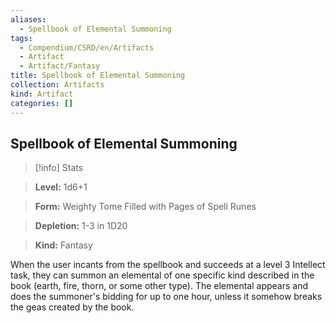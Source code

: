 ```yaml
---
aliases:
  - Spellbook of Elemental Summoning
tags:
  - Compendium/CSRD/en/Artifacts
  - Artifact
  - Artifact/Fantasy
title: Spellbook of Elemental Summoning
collection: Artifacts
kind: Artifact
categories: []
---
```

## Spellbook of Elemental Summoning    
>[!info] Stats    
> **Level:** 1d6+1    
> **Form:** Weighty Tome Filled with Pages of Spell Runes    
> **Depletion:** 1-3 in 1D20    
> **Kind:** Fantasy  
    
When the user incants from the spellbook and succeeds at a level 3 Intellect task, they can summon an elemental of one specific kind described in the book (earth, fire, thorn, or some other type). The elemental appears and does the summoner's bidding for up to one hour, unless it somehow breaks the geas created by the book.